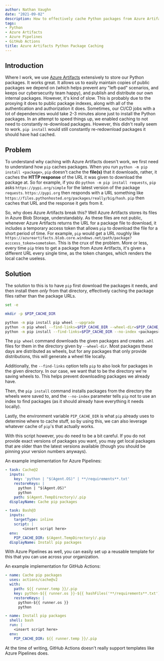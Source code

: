 ```yaml
---
author: Nathan Vaughn
date: "2021-09-02"
description: How to effectively cache Python packages from Azure Artifacts in CI/CD
tags:
- Python
- Azure Artifacts
- Azure Pipelines
- GitHub Actions
title: Azure Artifacts Python Package Caching
---
```


## Introduction

Where I work, we use 
[Azure Artifacts](https://azure.microsoft.com/en-us/services/devops/artifacts/) 
extensively to store our Python packages. It works great. 
It allows us to easily maintain copies of public packages we depend on
(which helps prevent any "left-pad" scenarios, and keeps our cybersecurity team happy),
and publish and distribute our own internal packages. However, it's kind of slow.
This is probably due to the proxying it does to public package indexes, along with
all of the authentication and authorization it does. Sometimes, our CI/CD jobs
with a lot of dependencies would take 2-3 minutes alone just to install the Python
packages. In an attempt to speed things up, we enabled caching
to not need to constantly re-download packages. However, this didn't 
really seem to work. `pip install` would still constantly re-redownload packages
it should have had cached.

## Problem

To understand why caching with Azure Artifacts doesn't work, we first need to understand
how `pip` caches packages. When you run `python -m pip install <package>`, `pip`
doesn't cache the **file(s)** that it downloads, rather, it caches the **HTTP response**
of the URL it was given to download the package at. So for example, if you do 
`python -m pip install requests`, `pip` asks `https://pypi.org/simple` for the latest
version of the package `requests`. `https://pypi.org` then responds with a URL something
like `https://files.pythonhosted.org/packages/really/big/hash`. `pip` then caches
that URL and the response it gets from it.

So, why does Azure Artifacts break this? Well Azure Artifacts stores its files
in Azure Blob Storage, understandably. As these files are not public, whenever
Azure Artifacts returns the URL for a package file to download, it includes a temporary
access token that allows `pip` to download the file for a short period of time.
For example, `pip` would get a URL roughly like 
`https://azureartifacts.blob.core.windows.net/path/package?acccess_token=sometoken`.
This is the crux of the problem. More or less, every time `pip` tries to get a package
from Azure Artifacts, it's given a different URL every single time, 
as the token changes, which renders the local cache useless.

## Solution

The solution to this is to have `pip` first download the packages it needs,
and then install them *only* from that directory, effectively caching the package
files rather than the package URLs.

```bash
set -e

mkdir -p $PIP_CACHE_DIR

python -m pip install pip wheel --upgrade
python -m pip wheel --find-links=$PIP_CACHE_DIR --wheel-dir=$PIP_CACHE_DIR <packages>
python -m pip install --find-links=$PIP_CACHE_DIR --no-index <packages>
```

The `pip wheel` command downloads the given packages and creates `.whl` files for them
in the directory given by `--wheel-dir`.
Most packages these days are distributed as wheels, but for any packages that 
only provide distributions, this will generate a wheel file locally.

Additionally, the `--find-links` option tells `pip` to also look for packages
in the given directory. In our case, we want that to be the directory we're saving 
wheels to. This helps prevent downloading packages we already have.

Then, the `pip install` command installs packages from the directory the 
wheels were saved to, and the `--no-index` parameter tells `pip` not to use
an index to find packages (as it should already have everything it needs locally).

Lastly, the environment variable `PIP_CACHE_DIR` is what `pip` already uses
to determine where to cache stuff, so by using this, we can also leverage
whatever cache of `pip`'s that actually works.

With this script however, you do need to be a bit careful. If you do not
provide exact versions of packages you want, you may get local packages that
are older than the latest versions available
(though you should be pinning your version numbers anyways). 

An example implementation for Azure Pipelines:

```yml
- task: Cache@2
  inputs:
    key: 'python | "$(Agent.OS)" | **/requirements**.txt'
    restoreKeys: | 
      python | "$(Agent.OS)"
      python
    path: $(Agent.TempDirectory)/.pip
  displayName: Cache pip packages

- task: Bash@3
  inputs:
    targetType: inline
    script: |
        <insert script here>
  env:
    PIP_CACHE_DIR: $(Agent.TempDirectory)/.pip
  displayName: Install pip packages
```

With Azure Pipelines as well, you can easily set up a reusable template for this
that you can use across your organization.

An example implementation for GitHub Actions:

```yml
- name: Cache pip packages
  uses: actions/cache@v2
  with:
    path: ${{ runner.temp }}/.pip
    key: python-${{ runner.os }}-${{ hashFiles('**/requirements**.txt') }}
    restoreKeys: |
      python-${{ runner.os }}
      python

- name: Install pip packages
  shell: bash
  run: |
    <insert script here>
  env:
    PIP_CACHE_DIR: ${{ runner.temp }}/.pip
```

At the time of writing, GitHub Actions doesn't really support templates
like Azure Pipelines does.